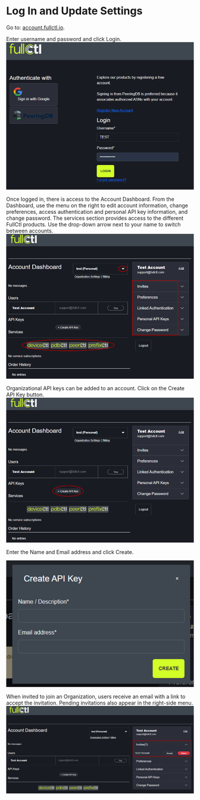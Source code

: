 # Log In and Update Settings

Go to: [account.fullctl.io](https://account.fullctl.io).

Enter username and password and click Login.
   ![](img/userpass.png)

Once logged in, there is access to the Account Dashboard. From the Dashboard, use the menu on the right to edit account information, change preferences, access authentication and personal API key information, and change password. The services section provides access to the different FullCtl products. Use the drop-down arrow next to your name to switch between accounts.
   ![](img/login2.png)

Organizational API keys can be added to an account. Click on the Create API Key button.
   ![](img/orgapikey.png)

Enter the Name and Email address and click Create.

   ![](img/apikeypopup.png)

When invited to join an Organization, users receive an email with a link to accept the invitation. Pending invitations also appear in the right-side menu.
   ![](img/accept.png)
